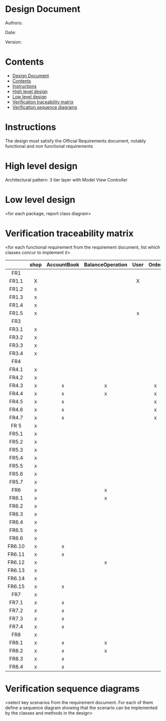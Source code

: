 # Design Document 


Authors: 

Date:

Version:


# Contents

- [Design Document](#design-document)
- [Contents](#contents)
- [Instructions](#instructions)
- [High level design](#high-level-design)
- [Low level design](#low-level-design)
- [Verification traceability matrix](#verification-traceability-matrix)
- [Verification sequence diagrams](#verification-sequence-diagrams)

# Instructions

The design must satisfy the Official Requirements document, notably functional and non functional requirements

# High level design 

Architectural pattern: 3 tier layer with Model View Controller






# Low level design

<for each package, report class diagram>









# Verification traceability matrix

\<for each functional requirement from the requirement document, list which classes concur to implement it>

|        | shop  | AccountBook | BalanceOperation | User  | Order | ProductType | Position | ReturnTransaction | CreditCardSystem | SaleTransaction | LoyaltyCard | Customer |
| :----: | :---: | :---------: | :--------------: | :---: | :---: | :---------: | :------: | :---------------: | :--------------: | :-------------: | :---------: | :------: |
|  FR1   |       |             |                  |       |       |             |          |                   |                  |                 |             |          |
| FR1.1  |   X   |             |                  |   X   |       |             |          |                   |                  |                 |             |          |
| FR1.2  |   x   |             |                  |       |       |             |          |                   |                  |                 |             |          |
| FR1.3  |   x   |             |                  |       |       |             |          |                   |                  |                 |             |          |
| FR1.4  |   x   |             |                  |       |       |             |          |                   |                  |                 |             |          |
| FR1.5  |   x   |             |                  |   x   |       |             |          |                   |                  |                 |             |          |
|  FR3   |       |             |                  |       |       |             |          |                   |                  |                 |             |          |
| FR3.1  |   x   |             |                  |       |       |      x      |          |                   |                  |                 |             |          |
| FR3.2  |   x   |             |                  |       |       |             |          |                   |                  |                 |             |          |
| FR3.3  |   x   |             |                  |       |       |      x      |          |                   |                  |                 |             |          |
| FR3.4  |   x   |             |                  |       |       |      x      |          |                   |                  |                 |             |          |
|  FR4   |       |             |                  |       |       |             |          |                   |                  |                 |             |          |
| FR4.1  |   x   |             |                  |       |       |      x      |          |                   |                  |                 |             |          |
| FR4.2  |   x   |             |                  |       |       |      x      |    x     |                   |                  |                 |             |          |
| FR4.3  |   x   |      x      |        x         |       |   x   |      x      |          |                   |                  |                 |             |          |
| FR4.4  |   x   |      x      |        x         |       |   x   |      x      |          |                   |                  |                 |             |          |
| FR4.5  |   x   |      x      |                  |       |   x   |             |          |                   |                  |                 |             |          |
| FR4.6  |   x   |      x      |                  |       |   x   |      x      |          |                   |                  |                 |             |          |
| FR4.7  |   x   |      x      |                  |       |   x   |             |          |                   |                  |                 |             |          |
|  FR 5  |   x   |             |                  |       |       |             |          |                   |                  |                 |             |    x     |
| FR5.1  |   x   |             |                  |       |       |             |          |                   |                  |                 |             |    x     |
| FR5.2  |   x   |             |                  |       |       |             |          |                   |                  |                 |             |    x     |
| FR5.3  |   x   |             |                  |       |       |             |          |                   |                  |                 |             |    x     |
| FR5.4  |   x   |             |                  |       |       |             |          |                   |                  |                 |             |    x     |
| FR5.5  |   x   |             |                  |       |       |             |          |                   |                  |                 |      x      |          |
| FR5.6  |   x   |             |                  |       |       |             |          |                   |                  |                 |      x      |    x     |
| FR5.7  |   x   |             |                  |       |       |             |          |                   |                  |                 |      x      |          |
|  FR6   |   x   |             |        x         |       |       |      x      |          |                   |                  |        x        |      x      |          |
| FR6.1  |   x   |             |        x         |       |       |             |          |                   |                  |        x        |             |          |
| FR6.2  |   x   |             |                  |       |       |      x      |          |                   |                  |        x        |             |          |
| FR6.3  |   x   |             |                  |       |       |      x      |          |                   |                  |        x        |             |          |
| FR6.4  |   x   |             |                  |       |       |             |          |                   |                  |        x        |             |          |
| FR6.5  |   x   |             |                  |       |       |      x      |          |                   |                  |        x        |             |          |
| FR6.6  |   x   |             |                  |       |       |             |          |                   |                  |        x        |      x      |          |
| FR6.10 |   x   |      x      |                  |       |       |      x      |          |                   |                  |        x        |             |          |
| FR6.11 |   x   |      x      |                  |       |       |             |          |                   |                  |        x        |             |          |
| FR6.12 |   x   |             |        x         |       |       |      x      |          |         x         |                  |        x        |             |          |
| FR6.13 |   x   |             |                  |       |       |             |          |                   |                  |                 |             |          |
| FR6.14 |   x   |             |                  |       |       |             |          |         x         |                  |                 |             |          |
| FR6.15 |   x   |      x      |                  |       |       |      x      |          |         x         |                  |                 |             |          |
|  FR7   |   x   |             |                  |       |       |             |          |                   |        x         |                 |             |          |
| FR7.1  |   x   |      x      |                  |       |       |             |          |                   |                  |        x        |             |          |
| FR7.2  |   x   |      x      |                  |       |       |             |          |                   |        x         |        x        |             |          |
| FR7.3  |   x   |      x      |                  |       |       |             |          |                   |                  |                 |             |          |
| FR7.4  |   x   |      x      |                  |       |       |             |          |                   |        x         |                 |             |          |
|  FR8   |   x   |             |                  |       |       |             |          |                   |                  |                 |             |          |
| FR8.1  |   x   |      x      |        x         |       |       |             |          |                   |                  |                 |             |          |
| FR8.2  |   x   |      x      |        x         |       |       |             |          |                   |                  |                 |             |          |
| FR8.3  |   x   |      x      |                  |       |       |             |          |                   |                  |                 |             |          |
| FR8.4  |   x   |      x      |                  |       |       |             |          |                   |                  |                 |             |          |









# Verification sequence diagrams 
\<select key scenarios from the requirement document. For each of them define a sequence diagram showing that the scenario can be implemented by the classes and methods in the design>

